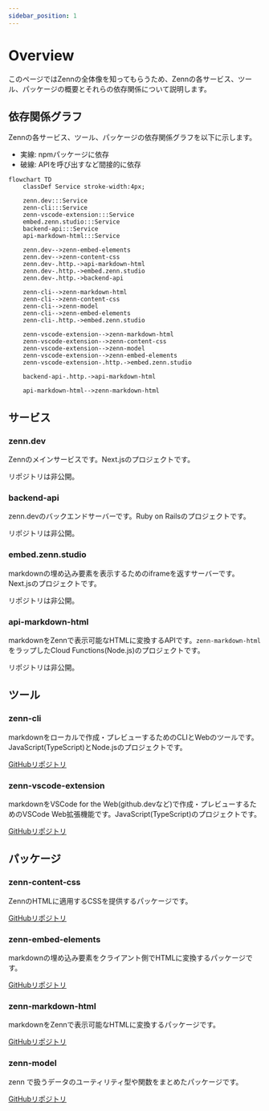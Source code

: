 ```yaml
---
sidebar_position: 1
---
```


# Overview

このページではZennの全体像を知ってもらうため、Zennの各サービス、ツール、パッケージの概要とそれらの依存関係について説明します。

## 依存関係グラフ

Zennの各サービス、ツール、パッケージの依存関係グラフを以下に示します。

- 実線: npmパッケージに依存
- 破線: APIを呼び出すなど間接的に依存

```mermaid
flowchart TD
    classDef Service stroke-width:4px;

    zenn.dev:::Service
    zenn-cli:::Service
    zenn-vscode-extension:::Service
    embed.zenn.studio:::Service
    backend-api:::Service
    api-markdown-html:::Service

    zenn.dev-->zenn-embed-elements
    zenn.dev-->zenn-content-css
    zenn.dev-.http.->api-markdown-html
    zenn.dev-.http.->embed.zenn.studio
    zenn.dev-.http.->backend-api

    zenn-cli-->zenn-markdown-html
    zenn-cli-->zenn-content-css
    zenn-cli-->zenn-model
    zenn-cli-->zenn-embed-elements
    zenn-cli-.http.->embed.zenn.studio

    zenn-vscode-extension-->zenn-markdown-html
    zenn-vscode-extension-->zenn-content-css
    zenn-vscode-extension-->zenn-model
    zenn-vscode-extension-->zenn-embed-elements
    zenn-vscode-extension-.http.->embed.zenn.studio

    backend-api-.http.->api-markdown-html

    api-markdown-html-->zenn-markdown-html
```

## サービス

### zenn.dev

Zennのメインサービスです。Next.jsのプロジェクトです。

リポジトリは非公開。

### backend-api

zenn.devのバックエンドサーバーです。Ruby on Railsのプロジェクトです。

リポジトリは非公開。

### embed.zenn.studio

markdownの埋め込み要素を表示するためのiframeを返すサーバーです。Next.jsのプロジェクトです。

リポジトリは非公開。

### api-markdown-html

markdownをZennで表示可能なHTMLに変換するAPIです。`zenn-markdown-html` をラップしたCloud Functions(Node.js)のプロジェクトです。

リポジトリは非公開。

## ツール

### zenn-cli

markdownをローカルで作成・プレビューするためのCLIとWebのツールです。JavaScript(TypeScript)とNode.jsのプロジェクトです。

[GitHubリポジトリ](https://github.com/zenn-dev/zenn-editor/tree/main/packages/zenn-cli)

### zenn-vscode-extension

markdownをVSCode for the Web(github.devなど)で作成・プレビューするためのVSCode Web拡張機能です。JavaScript(TypeScript)のプロジェクトです。

[GitHubリポジトリ](https://github.com/zenn-dev/zenn-vscode-extension)

## パッケージ

### zenn-content-css

ZennのHTMLに適用するCSSを提供するパッケージです。

[GitHubリポジトリ](https://github.com/zenn-dev/zenn-editor/tree/main/packages/zenn-content-css)

### zenn-embed-elements

markdownの埋め込み要素をクライアント側でHTMLに変換するパッケージです。

[GitHubリポジトリ](https://github.com/zenn-dev/zenn-editor/tree/main/packages/zenn-embed-elements)

### zenn-markdown-html

markdownをZennで表示可能なHTMLに変換するパッケージです。

[GitHubリポジトリ](https://github.com/zenn-dev/zenn-editor/tree/main/packages/zenn-markdown-html)

### zenn-model

zenn で扱うデータのユーティリティ型や関数をまとめたパッケージです。

[GitHubリポジトリ](https://github.com/zenn-dev/zenn-editor/tree/main/packages/zenn-model)
